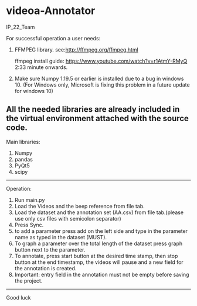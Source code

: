 # videoa-Annotator
IP_22_Team

For successful operation a user needs:

1. FFMPEG library.
see:http://ffmpeg.org/ffmpeg.html

    ffmpeg install guide: https://www.youtube.com/watch?v=r1AtmY-RMyQ 2:33 minute onwards.

2. Make sure Numpy 1.19.5 or earlier is installed due to a bug in windows 10. (For Windows only, Microsoft is fixing this problem in a future update for windows 10)


All the needed libraries are already included in the virtual environment attached with the source code.
-------------------------------------------------
Main libraries:
1. Numpy
2. pandas
3. PyQt5
4. scipy
-------------------------------------------------
Operation:
1. Run main.py
2. Load the Videos and the beep reference from file tab.
3. Load the dataset and the annotation set (AA.csv) from file tab.(please use only csv files with semicolon separator)
4. Press Sync.
5. to add a parameter press add on the left side and type in the parameter name as typed in the dataset (MUST).
6. To graph a parameter over the total length of the dataset press graph button next to the parameter.
7. To annotate, press start button at the desired time stamp, then stop button at the end timestamp, the videos will pause and a new field for the annotation is created.
8. Important: entry field in the annotation must not be empty before saving the project.
-------------------------------------------------

Good luck
